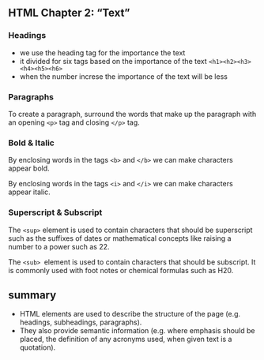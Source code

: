 ## HTML Chapter 2: “Text” 
### Headings
* we use the heading tag for the importance the text 
* it divided for six tags based on the importance of the text `<h1><h2><h3><h4><h5><h6>`
* when the number increse the importance of the text will be less
### Paragraphs 

To create a paragraph, surround the words that make up the paragraph with an opening `<p>`    tag and closing `</p>` tag.

### Bold & Italic
By enclosing words in the tags `<b>` and `</b>` we can make characters appear bold.

By enclosing words in the tags `<i>` and `</i>` we can make characters appear italic.

### Superscript & Subscript
The `<sup>` element is used to contain characters that should be superscript such as the suffixes of dates or mathematical concepts like raising a number to a power such as 22.

The `<sub> `element is used to contain characters that should be subscript. It is commonly used with foot notes or chemical formulas such as H20.
## summary
* HTML elements are used to describe the structure of
the page (e.g. headings, subheadings, paragraphs).
* They also provide semantic information (e.g. where
emphasis should be placed, the definition of any
acronyms used, when given text is a quotation).
 
